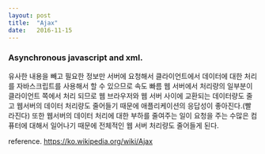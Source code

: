```yaml
---
layout: post
title:  "Ajax"
date:   2016-11-15
---
```

### Asynchronous javascript and xml.
유사한 내용을 빼고 필요한 정보만 서버에 요청해서 클라이언트에서 데이터에 대한 처리를 자바스크립트를 사용해서 할 수 있으므로 속도 빠름
웹 서버에서 처리량의 일부분이 클라이언트 쪽에서 처리 되므로 웹 브라우저와 웹 서버 사이에 교환되는 데이터량도 줄고 웹서버의 데이터 처리량도 줄어들기 때문에 애플리케이션의 응답성이 좋아진다.(빨라진다) 또한 웹서버의 데이터 처리에 대한 부하를 줄여주는 일이 요청을 주는 수많은 컴퓨터에 대해서 일어나기 때문에 전체적인 웹 서버 처리량도 줄어들게 된다.

reference.
https://ko.wikipedia.org/wiki/Ajax
